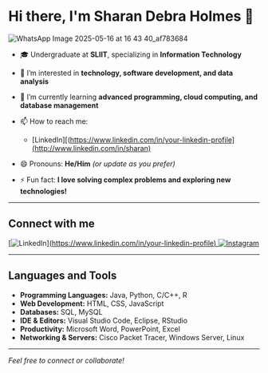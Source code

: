 
# Hi there, I'm Sharan Debra Holmes 👋
![WhatsApp Image 2025-05-16 at 16 43 40_af783684](https://github.com/user-attachments/assets/b62018b2-01bf-498c-b7aa-010b6c76e0a2)


- 🎓 Undergraduate at **SLIIT**, specializing in **Information Technology**
- 👀 I’m interested in **technology, software development, and data analysis**
- 🌱 I’m currently learning **advanced programming, cloud computing, and database management**
- 📫 How to reach me:  
  - [LinkedIn][([https://www.linkedin.com/in/your-linkedin-profile](http://www.linkedin.com/in/sharan)  ](http://www.linkedin.com/in/sharan)
  
- 😄 Pronouns: **He/Him** *(or update as you prefer)*
- ⚡ Fun fact: **I love solving complex problems and exploring new technologies!**

---

## Connect with me  
[![LinkedIn](https://img.shields.io/badge/LinkedIn-blue?logo=linkedin&style=for-the-badge)][(https://www.linkedin.com/in/your-linkedin-profile)  ](http://www.linkedin.com/in/sharan)
[![Instagram](https://img.shields.io/badge/Instagram-purple?logo=instagram&style=for-the-badge)](https://www.instagram.com/your-instagram-handle)  

---

## Languages and Tools

- **Programming Languages:** Java, Python, C/C++, R  
- **Web Development:** HTML, CSS, JavaScript  
- **Databases:** SQL, MySQL  
- **IDE & Editors:** Visual Studio Code, Eclipse, RStudio  
- **Productivity:** Microsoft Word, PowerPoint, Excel  
- **Networking & Servers:** Cisco Packet Tracer, Windows Server, Linux  

---

*Feel free to connect or collaborate!*
